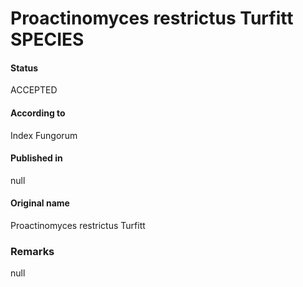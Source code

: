 # Proactinomyces restrictus Turfitt SPECIES

#### Status
ACCEPTED

#### According to
Index Fungorum

#### Published in
null

#### Original name
Proactinomyces restrictus Turfitt

### Remarks
null